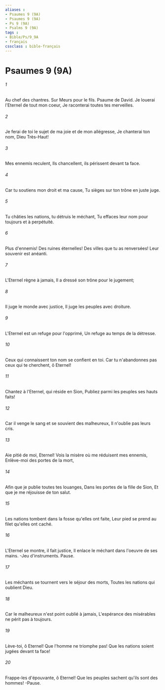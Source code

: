 ```yaml
---
aliases : 
- Psaumes 9 (9A)
- Psaumes 9 (9A)
- Ps 9 (9A)
- Psalms 9 (9A)
tags : 
- Bible/Ps/9_9A
- français
cssclass : bible-français
---
```


# Psaumes 9 (9A)

###### 1
Au chef des chantres. Sur Meurs pour le fils. Psaume de David. Je louerai l'Eternel de tout mon coeur, Je raconterai toutes tes merveilles.
###### 2
Je ferai de toi le sujet de ma joie et de mon allégresse, Je chanterai ton nom, Dieu Très-Haut!
###### 3
Mes ennemis reculent, Ils chancellent, ils périssent devant ta face.
###### 4
Car tu soutiens mon droit et ma cause, Tu sièges sur ton trône en juste juge.
###### 5
Tu châties les nations, tu détruis le méchant, Tu effaces leur nom pour toujours et à perpétuité.
###### 6
Plus d'ennemis! Des ruines éternelles! Des villes que tu as renversées! Leur souvenir est anéanti.
###### 7
L'Eternel règne à jamais, Il a dressé son trône pour le jugement;
###### 8
Il juge le monde avec justice, Il juge les peuples avec droiture.
###### 9
L'Eternel est un refuge pour l'opprimé, Un refuge au temps de la détresse.
###### 10
Ceux qui connaissent ton nom se confient en toi. Car tu n'abandonnes pas ceux qui te cherchent, ô Eternel!
###### 11
Chantez à l'Eternel, qui réside en Sion, Publiez parmi les peuples ses hauts faits!
###### 12
Car il venge le sang et se souvient des malheureux, Il n'oublie pas leurs cris.
###### 13
Aie pitié de moi, Eternel! Vois la misère où me réduisent mes ennemis, Enlève-moi des portes de la mort,
###### 14
Afin que je publie toutes tes louanges, Dans les portes de la fille de Sion, Et que je me réjouisse de ton salut.
###### 15
Les nations tombent dans la fosse qu'elles ont faite, Leur pied se prend au filet qu'elles ont caché.
###### 16
L'Eternel se montre, il fait justice, Il enlace le méchant dans l'oeuvre de ses mains. -Jeu d'instruments. Pause.
###### 17
Les méchants se tournent vers le séjour des morts, Toutes les nations qui oublient Dieu.
###### 18
Car le malheureux n'est point oublié à jamais, L'espérance des misérables ne périt pas à toujours.
###### 19
Lève-toi, ô Eternel! Que l'homme ne triomphe pas! Que les nations soient jugées devant ta face!
###### 20
Frappe-les d'épouvante, ô Eternel! Que les peuples sachent qu'ils sont des hommes! -Pause.
